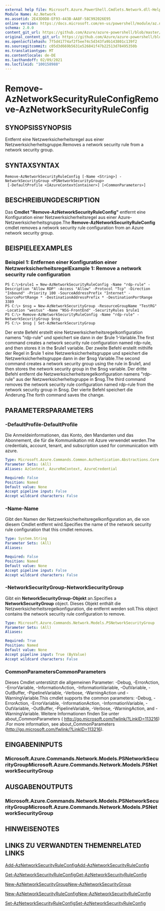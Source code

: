 ```yaml
---
external help file: Microsoft.Azure.PowerShell.Cmdlets.Network.dll-Help.xml
Module Name: Az.Network
ms.assetid: 2E43D0D8-EF93-443B-AA8F-58C992026E95
online version: https://docs.microsoft.com/en-us/powershell/module/az.network/remove-aznetworksecurityruleconfig
schema: 2.0.0
content_git_url: https://github.com/Azure/azure-powershell/blob/master/src/Network/Network/help/Remove-AzNetworkSecurityRuleConfig.md
original_content_git_url: https://github.com/Azure/azure-powershell/blob/master/src/Network/Network/help/Remove-AzNetworkSecurityRuleConfig.md
ms.openlocfilehash: 7f5d41774af2f5ee74c5d343fa9b143801c139f2
ms.sourcegitcommit: c05d3d669b5631e526841f47b22513d78495350b
ms.translationtype: MT
ms.contentlocale: de-DE
ms.lasthandoff: 02/09/2021
ms.locfileid: "100158988"
---
```

# <span data-ttu-id="342c8-101">Remove-AzNetworkSecurityRuleConfig</span><span class="sxs-lookup"><span data-stu-id="342c8-101">Remove-AzNetworkSecurityRuleConfig</span></span>

## <span data-ttu-id="342c8-102">SYNOPSIS</span><span class="sxs-lookup"><span data-stu-id="342c8-102">SYNOPSIS</span></span>
<span data-ttu-id="342c8-103">Entfernt eine Netzwerksicherheitsregel aus einer Netzwerksicherheitsgruppe.</span><span class="sxs-lookup"><span data-stu-id="342c8-103">Removes a network security rule from a network security group.</span></span>

## <span data-ttu-id="342c8-104">SYNTAX</span><span class="sxs-lookup"><span data-stu-id="342c8-104">SYNTAX</span></span>

```
Remove-AzNetworkSecurityRuleConfig [-Name <String>] -NetworkSecurityGroup <PSNetworkSecurityGroup>
 [-DefaultProfile <IAzureContextContainer>] [<CommonParameters>]
```

## <span data-ttu-id="342c8-105">BESCHREIBUNG</span><span class="sxs-lookup"><span data-stu-id="342c8-105">DESCRIPTION</span></span>
<span data-ttu-id="342c8-106">Das **Cmdlet "Remove-AzNetworkSecurityRuleConfig"** entfernt eine Konfiguration einer Netzwerksicherheitsregel aus einer Azure-Netzwerksicherheitsgruppe.</span><span class="sxs-lookup"><span data-stu-id="342c8-106">The **Remove-AzNetworkSecurityRuleConfig** cmdlet removes a network security rule configuration from an Azure network security group.</span></span>

## <span data-ttu-id="342c8-107">BEISPIELE</span><span class="sxs-lookup"><span data-stu-id="342c8-107">EXAMPLES</span></span>

### <span data-ttu-id="342c8-108">Beispiel 1: Entfernen einer Konfiguration einer Netzwerksicherheitsregel</span><span class="sxs-lookup"><span data-stu-id="342c8-108">Example 1: Remove a network security rule configuration</span></span>
```
PS C:\>$rule1 = New-AzNetworkSecurityRuleConfig -Name "rdp-rule" -Description "Allow RDP" -Access "Allow" -Protocol "Tcp" -Direction "Inbound" -Priority 100 -SourceAddressPrefix "Internet" -SourcePortRange * -DestinationAddressPrefix * -DestinationPortRange 3389
PS C:\> $nsg = New-AzNetworkSecurityGroup -ResourceGroupName "TestRG" -Location "westus" -Name "NSG-FrontEnd" -SecurityRules $rule1
PS C:\> Remove-AzNetworkSecurityRuleConfig -Name "rdp-rule" -NetworkSecurityGroup $nsg
PS C:\> $nsg | Set-AzNetworkSecurityGroup
```

<span data-ttu-id="342c8-109">Der erste Befehl erstellt eine Netzwerksicherheitsregelkonfiguration namens "rdp-rule" und speichert sie dann in der $rule 1-Variable.</span><span class="sxs-lookup"><span data-stu-id="342c8-109">The first command creates a network security rule configuration named rdp-rule, and then stores it in the $rule1 variable.</span></span>
<span data-ttu-id="342c8-110">Der zweite Befehl erstellt mithilfe der Regel in $rule 1 eine Netzwerksicherheitsgruppe und speichert die Netzwerksicherheitsgruppe dann in der $nsg Variable.</span><span class="sxs-lookup"><span data-stu-id="342c8-110">The second command creates a network security group using the rule in $rule1, and then stores the network security group in the $nsg variable.</span></span>
<span data-ttu-id="342c8-111">Der dritte Befehl entfernt die Netzwerksicherheitsregelkonfiguration namens "rdp-rule" aus der Netzwerksicherheitsgruppe in $nsg.</span><span class="sxs-lookup"><span data-stu-id="342c8-111">The third command removes the network security rule configuration named rdp-rule from the network security group in $nsg.</span></span>
<span data-ttu-id="342c8-112">Der vierte Befehl speichert die Änderung.</span><span class="sxs-lookup"><span data-stu-id="342c8-112">The forth command saves the change.</span></span>

## <span data-ttu-id="342c8-113">PARAMETERS</span><span class="sxs-lookup"><span data-stu-id="342c8-113">PARAMETERS</span></span>

### <span data-ttu-id="342c8-114">-DefaultProfile</span><span class="sxs-lookup"><span data-stu-id="342c8-114">-DefaultProfile</span></span>
<span data-ttu-id="342c8-115">Die Anmeldeinformationen, das Konto, den Mandanten und das Abonnement, die für die Kommunikation mit Azure verwendet werden.</span><span class="sxs-lookup"><span data-stu-id="342c8-115">The credentials, account, tenant, and subscription used for communication with azure.</span></span>

```yaml
Type: Microsoft.Azure.Commands.Common.Authentication.Abstractions.Core.IAzureContextContainer
Parameter Sets: (All)
Aliases: AzContext, AzureRmContext, AzureCredential

Required: False
Position: Named
Default value: None
Accept pipeline input: False
Accept wildcard characters: False
```

### <span data-ttu-id="342c8-116">-Name</span><span class="sxs-lookup"><span data-stu-id="342c8-116">-Name</span></span>
<span data-ttu-id="342c8-117">Gibt den Namen der Netzwerksicherheitsregelkonfiguration an, die von diesem Cmdlet entfernt wird.</span><span class="sxs-lookup"><span data-stu-id="342c8-117">Specifies the name of the network security rule configuration that this cmdlet removes.</span></span>

```yaml
Type: System.String
Parameter Sets: (All)
Aliases:

Required: False
Position: Named
Default value: None
Accept pipeline input: False
Accept wildcard characters: False
```

### <span data-ttu-id="342c8-118">-NetworkSecurityGroup</span><span class="sxs-lookup"><span data-stu-id="342c8-118">-NetworkSecurityGroup</span></span>
<span data-ttu-id="342c8-119">Gibt ein **NetworkSecurityGroup-Objekt** an.</span><span class="sxs-lookup"><span data-stu-id="342c8-119">Specifies a **NetworkSecurityGroup** object.</span></span>
<span data-ttu-id="342c8-120">Dieses Objekt enthält die Netzwerksicherheitsregelkonfiguration, die entfernt werden soll.</span><span class="sxs-lookup"><span data-stu-id="342c8-120">This object contains the network security rule configuration to remove.</span></span>

```yaml
Type: Microsoft.Azure.Commands.Network.Models.PSNetworkSecurityGroup
Parameter Sets: (All)
Aliases:

Required: True
Position: Named
Default value: None
Accept pipeline input: True (ByValue)
Accept wildcard characters: False
```

### <span data-ttu-id="342c8-121">CommonParameters</span><span class="sxs-lookup"><span data-stu-id="342c8-121">CommonParameters</span></span>
<span data-ttu-id="342c8-122">Dieses Cmdlet unterstützt die allgemeinen Parameter: -Debug, -ErrorAction, -ErrorVariable, -InformationAction, -InformationVariable, -OutVariable, -OutBuffer, -PipelineVariable, -Verbose, -WarningAction und -WarningVariable.</span><span class="sxs-lookup"><span data-stu-id="342c8-122">This cmdlet supports the common parameters: -Debug, -ErrorAction, -ErrorVariable, -InformationAction, -InformationVariable, -OutVariable, -OutBuffer, -PipelineVariable, -Verbose, -WarningAction, and -WarningVariable.</span></span> <span data-ttu-id="342c8-123">Weitere Informationen finden Sie unter about_CommonParameters ( http://go.microsoft.com/fwlink/?LinkID=113216) .</span><span class="sxs-lookup"><span data-stu-id="342c8-123">For more information, see about_CommonParameters (http://go.microsoft.com/fwlink/?LinkID=113216).</span></span>

## <span data-ttu-id="342c8-124">EINGABEN</span><span class="sxs-lookup"><span data-stu-id="342c8-124">INPUTS</span></span>

### <span data-ttu-id="342c8-125">Microsoft.Azure.Commands.Network.Models.PSNetworkSecurityGroup</span><span class="sxs-lookup"><span data-stu-id="342c8-125">Microsoft.Azure.Commands.Network.Models.PSNetworkSecurityGroup</span></span>

## <span data-ttu-id="342c8-126">AUSGABEN</span><span class="sxs-lookup"><span data-stu-id="342c8-126">OUTPUTS</span></span>

### <span data-ttu-id="342c8-127">Microsoft.Azure.Commands.Network.Models.PSNetworkSecurityGroup</span><span class="sxs-lookup"><span data-stu-id="342c8-127">Microsoft.Azure.Commands.Network.Models.PSNetworkSecurityGroup</span></span>

## <span data-ttu-id="342c8-128">HINWEISE</span><span class="sxs-lookup"><span data-stu-id="342c8-128">NOTES</span></span>

## <span data-ttu-id="342c8-129">LINKS ZU VERWANDTEN THEMEN</span><span class="sxs-lookup"><span data-stu-id="342c8-129">RELATED LINKS</span></span>

[<span data-ttu-id="342c8-130">Add-AzNetworkSecurityRuleConfig</span><span class="sxs-lookup"><span data-stu-id="342c8-130">Add-AzNetworkSecurityRuleConfig</span></span>](./Add-AzNetworkSecurityRuleConfig.md)

[<span data-ttu-id="342c8-131">Get-AzNetworkSecurityRuleConfig</span><span class="sxs-lookup"><span data-stu-id="342c8-131">Get-AzNetworkSecurityRuleConfig</span></span>](./Get-AzNetworkSecurityRuleConfig.md)

[<span data-ttu-id="342c8-132">New-AzNetworkSecurityGroup</span><span class="sxs-lookup"><span data-stu-id="342c8-132">New-AzNetworkSecurityGroup</span></span>](./New-AzNetworkSecurityGroup.md)

[<span data-ttu-id="342c8-133">New-AzNetworkSecurityRuleConfig</span><span class="sxs-lookup"><span data-stu-id="342c8-133">New-AzNetworkSecurityRuleConfig</span></span>](./New-AzNetworkSecurityRuleConfig.md)

[<span data-ttu-id="342c8-134">Set-AzNetworkSecurityRuleConfig</span><span class="sxs-lookup"><span data-stu-id="342c8-134">Set-AzNetworkSecurityRuleConfig</span></span>](./Set-AzNetworkSecurityRuleConfig.md)


